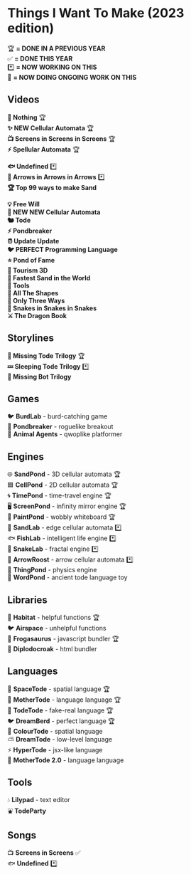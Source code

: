 # Things I Want To Make (2023 edition)

🏆 **= DONE IN A PREVIOUS YEAR**<br>
✅ **= DONE THIS YEAR**<br>
*️⃣ **= NOW WORKING ON THIS**<br>
🔄 **= NOW DOING ONGOING WORK ON THIS**<br>

## Videos
**🤖 Nothing** 🏆<br>
**✨ NEW Cellular Automata** 🏆<br>
**📺 Screens in Screens in Screens** 🏆<br>
**⚡ Spellular Automata** 🏆<br>

**🐟 Undefined** *️⃣<br>
**🎵 Arrows in Arrows in Arrows** *️⃣<br>
**🏆 Top 99 ways to make Sand**<br>

**💡 Free Will**<br>
**🌈 NEW NEW Cellular Automata**<br>
**🐿️ Tode**<br>
**⚡ Pondbreaker**<br>
**⏰ Update Update**<br>
**🐦 PERFECT Programming Language**<br>
**⭐ Pond of Fame**<br>
**🚀 Tourism 3D**<br>
**🐌 Fastest Sand in the World**<br>
**🔨 Tools**<br>
**🔵 All The Shapes**<br>
**🐢 Only Three Ways**<br>
**🐍 Snakes in Snakes in Snakes**<br>
**⚔️ The Dragon Book**<br>

## Storylines
**🐸 Missing Tode Trilogy** 🏆<br>
**💤 Sleeping Tode Trilogy** *️⃣<br>
**🤖 Missing Bot Trilogy**<br>

## Games
🐦 **BurdLab** - burd-catching game<br>
🤖 **Pondbreaker** - roguelike breakout<br>
🚨 **Animal Agents** - qwoplike platformer<br>

## Engines
🌐 **SandPond** - 3D cellular automata 🏆<br>
🟦 **CellPond** - 2D cellular automata 🏆<br>
🌀 **TimePond** - time-travel engine 🏆<br>
🖥️ **ScreenPond** - infinity mirror engine 🏆<br>
🎨 **PaintPond** - wobbly whiteboard 🏆<br>
🔎 **SandLab** - edge cellular automata *️⃣<br>
🐟 **FishLab** - intelligent life engine *️⃣<br>
🐍 **SnakeLab** - fractal engine *️⃣<br>
🔄 **ArrowRoost** - arrow cellular automata *️⃣<br>
💨 **ThingPond** - physics engine<br>
💬 **WordPond** - ancient tode language toy<br>

## Libraries
🌱 **Habitat** - helpful functions 🏆<br>
🐦 **Airspace** - unhelpful functions<br>
🦖 **Frogasaurus** - javascript bundler 🏆<br>
🦕 **Diplodocroak** - html bundler<br>

## Languages
💫 **SpaceTode** - spatial language 🏆<br>
👑 **MotherTode** - language language 🏆<br>
🐸 **TodeTode** - fake-real language 🏆<br>
🐦 **DreamBerd** - perfect language 🏆<br>
🌈 **ColourTode** - spatial language<br>
⛅ **DreamTode** - low-level language<br>
⚡ **HyperTode** - jsx-like language<br>
👑 **MotherTode 2.0** - language language<br>

## Tools
💧 **Lilypad** - text editor<br>
⛲ **TodeParty**<br>

## Songs
📺 **Screens in Screens** ✅<br>
🐟 **Undefined** *️⃣
